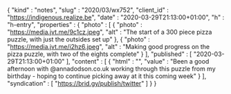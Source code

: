 {
  "kind" : "notes",
  "slug" : "2020/03/wx752",
  "client_id" : "https://indigenous.realize.be",
  "date" : "2020-03-29T21:13:00+01:00",
  "h" : "h-entry",
  "properties" : {
    "photo" : [ {
      "photo" : "https://media.jvt.me/9c1cz.jpeg",
      "alt" : "The start of a 300 piece pizza puzzle, with just the outsides set up"
    }, {
      "photo" : "https://media.jvt.me/i2hz6.jpeg",
      "alt" : "Making good progress on the pizza puzzle, with two of the eights complete"
    } ],
    "published" : [ "2020-03-29T21:13:00+01:00" ],
    "content" : [ {
      "html" : "",
      "value" : "Been a good afternoon with @annadodson.co.uk working through this puzzle from my birthday - hoping to continue picking away at it this coming week"
    } ],
    "syndication" : [ "https://brid.gy/publish/twitter" ]
  }
}
